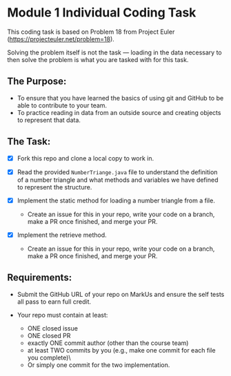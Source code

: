 # Module 1 Individual Coding Task

This coding task is based on Problem 18 from Project Euler (https://projecteuler.net/problem=18).

Solving the problem itself is not the task — loading in the data necessary to then solve the problem is
what you are tasked with for this task.

## The Purpose:
- To ensure that you have learned the basics of using git and GitHub to be able to contribute to your team.
- To practice reading in data from an outside source and creating objects to represent that data.

## The Task:

- [X] Fork this repo and clone a local copy to work in.

- [X] Read the provided `NumberTriange.java` file to understand the definition of a number triangle and what
      methods and variables we have defined to represent the structure.

- [X] Implement the static method for loading a number triangle from a file.
  - Create an issue for this in your repo, write your code on a branch, make a PR once finished, and merge your PR. 

- [X] Implement the retrieve method.
  - Create an issue for this in your repo, write your code on a branch, make a PR once finished, and merge your PR.

## Requirements:

- Submit the GitHub URL of your repo on MarkUs and ensure the self tests all pass to earn full credit.

- Your repo must contain at least:
  - ONE closed issue
  - ONE closed PR
  - exactly ONE commit author (other than the course team)
  - at least TWO commits by you (e.g., make one commit for each file you complete)\\
  - Or simply one commit for the two implementation.